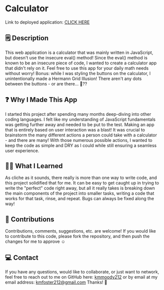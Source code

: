 # Calculator

Link to deployed application: [CLICK HERE](https://kmmoody212.github.io/calculator/)

## 🗒️ Description 

This web application is a calculator that was mainly written in JavaScript, but doesn't use the insecure eval() method! Since the eval() method is known to be an insecure piece of code, I wanted to create a calculator app that didn't rely on it. Feel free to use this app for your daily math needs without worry! Bonus: while I was styling the buttons on the calculator, I unintentionally made a Hermann Grid Illusion! There aren't any dots between the buttons - or are there... 🤔??

## ❓ Why I Made This App 

I started this project after spending many months deep-diving into other coding languages. I felt like my understanding of JavaScript fundamentals was getting further away and needed to be put to the test. Making an app that is entirely based on user interaction was a blast! It was crucial to brainstorm the many different actions a person could take with a calculator - and there are many! With those numerous possible actions, I wanted to keep the code as simple and DRY as I could while still ensuring a seamless user experience.

## 👩‍🏫 What I Learned 

As cliche as it sounds, there really is more than one way to write code, and this project solidified that for me. It can be easy to get caught up in trying to write the "perfect" code right away, but all it really takes is breaking down the main components of the project into smaller tasks, writing a code that works for that task, rinse, and repeat. Bugs can always be fixed along the way!

## 🤝 Contributions

Contributions, comments, suggestions, etc. are welcome! If you would like to contribute to this code, please fork the repository, and then push the changes for me to approve ☺️

## 💻 Contact

If you have any questions, would like to collaborate, or just want to network, feel free to reach out to me on GitHub here: [kmmoody212](https://github.com/kmmoody212) or by email at my email address: kmfoster212@gmail.com Thanks! 👋